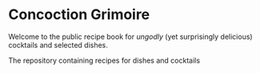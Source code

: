 # Concoction Grimoire
Welcome to the public recipe book for *ungodly* (yet surprisingly delicious) cocktails and selected dishes.


The repository containing recipes for dishes and cocktails
